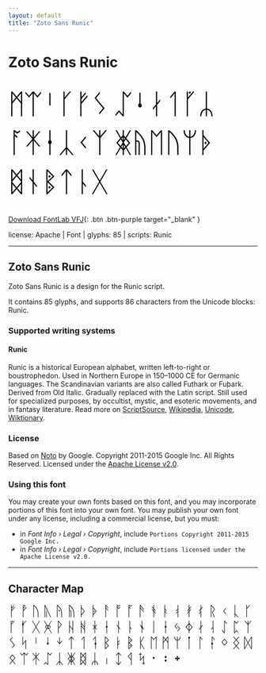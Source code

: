 ```yaml
---
layout: default
title: "Zoto Sans Runic"
---
```


# Zoto Sans Runic

<div contenteditable="true" style="font-family: 'Zoto Sans Runic'; font-size: 4em; color:black; margin: 0.5em 0 0.5em 0; line-height: 1.4em;">
ᛗᛠᛌᚴᚠᛊ ᛢᛍᛅᛐᚵᛦ ᚪᛡᚽᛣᚲᛉ ᛤᚥᛖᚢᛘᚧ ᛥᚾᛔᛏᚿᚷ
</div>

[Download FontLab VFJ](https://downgit.github.io/#/home?url=https://github.com/fontlabcom/getgo-fonts/blob/main/getgo-fonts/apache/zotosans/zotosans-runic.ttf){: .btn .btn-purple target="_blank" }

license: Apache \| Font \| glyphs: 85 \| scripts: Runic

---


## Zoto Sans Runic

Zoto Sans Runic is a design for the Runic script.

It contains 85 glyphs, and supports 86 characters from the Unicode blocks: Runic.


### Supported writing systems


#### Runic

Runic is a historical European alphabet, written left-to-right or boustrophedon. Used in Northern Europe in 150–1000 CE for Germanic languages. The Scandinavian variants are also called Futhark or Fuþark. Derived from Old Italic. Gradually replaced with the Latin script. Still used for specialized purposes, by occultist, mystic, and esoteric movements, and in fantasy literature. Read more on [ScriptSource](https://scriptsource.org/scr/Runr), [Wikipedia](https://en.wikipedia.org/wiki/ISO_15924:Runr), [Unicode](https://www.unicode.org/versions/Unicode13.0.0/ch08.pdf#G26624), [Wiktionary](https://en.wiktionary.org/wiki/Category:Runic_script).


### License

Based on [Noto](https://github.com/notofonts) by Google. Copyright 2011-2015 Google Inc. All Rights Reserved. Licensed under the [Apache License v2.0](https://www.apache.org/licenses/LICENSE-2.0.txt).

### Using this font

You may create your own fonts based on this font, and you may incorporate portions of this font into your own font. You may publish your own font under any license, including a commercial license, but you must:

- in _Font Info › Legal › Copyright_, include `Portions Copyright 2011-2015 Google Inc.`
- in _Font Info › Legal › Copyright_, include `Portions licensed under the Apache License v2.0.`


---

## Character Map

<div style="font-family: 'Zoto Sans Runic'; font-size: 2em;">
ᚠ ᚡ ᚢ ᚣ ᚤ ᚥ ᚦ ᚧ ᚨ ᚩ ᚪ ᚫ ᚬ ᚭ ᚮ ᚯ ᚰ ᚱ ᚲ ᚳ ᚴ ᚵ ᚶ ᚷ ᚸ ᚹ ᚺ ᚻ ᚼ ᚽ ᚾ ᚿ ᛀ ᛁ ᛂ ᛃ ᛄ ᛅ ᛆ ᛇ ᛈ ᛉ ᛊ ᛋ ᛌ ᛍ ᛎ ᛏ ᛐ ᛑ ᛒ ᛓ ᛔ ᛕ ᛖ ᛗ ᛘ ᛙ ᛚ ᛛ ᛜ ᛝ ᛞ ᛟ ᛠ ᛡ ᛢ ᛣ ᛤ ᛥ ᛦ ᛧ ᛨ ᛩ ᛪ ᛫ ᛬ ᛭
</div>


